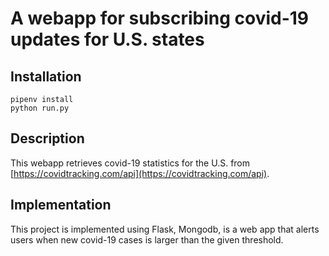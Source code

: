 # A webapp for subscribing covid-19 updates for U.S. states

## Installation

```
pipenv install
python run.py
```

## Description

This webapp retrieves covid-19 statistics for the U.S. from [https://covidtracking.com/api](https://covidtracking.com/api). 

## Implementation

This project is implemented using Flask, Mongodb, is a web app that alerts users when new covid-19 cases is larger than the given threshold.
